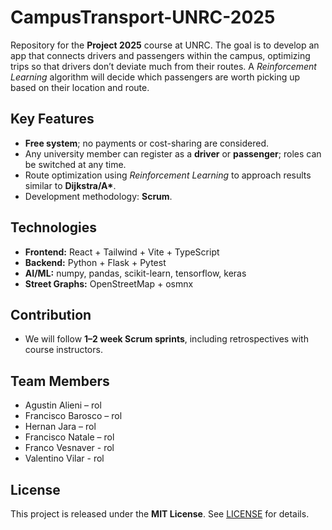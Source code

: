 # CampusTransport-UNRC-2025

Repository for the **Project 2025** course at UNRC. The goal is to develop an app that connects drivers and passengers within the campus, optimizing trips so that drivers don’t deviate much from their routes. A *Reinforcement Learning* algorithm will decide which passengers are worth picking up based on their location and route.

## Key Features

- **Free system**; no payments or cost-sharing are considered.  
- Any university member can register as a **driver** or **passenger**; roles can be switched at any time.  
- Route optimization using *Reinforcement Learning* to approach results similar to **Dijkstra/A\***.  
- Development methodology: **Scrum**.

## Technologies

- **Frontend:** React + Tailwind + Vite + TypeScript  
- **Backend:** Python + Flask + Pytest  
- **AI/ML:** numpy, pandas, scikit-learn, tensorflow, keras  
- **Street Graphs:** OpenStreetMap + osmnx  

## Contribution

- We will follow **1–2 week Scrum sprints**, including retrospectives with course instructors.  

## Team Members

- Agustin Alieni – rol  
- Francisco Barosco – rol  
- Hernan Jara – rol  
- Francisco Natale – rol
- Franco Vesnaver - rol
- Valentino Vilar - rol

## License

This project is released under the **MIT License**. See [LICENSE](LICENSE) for details.
